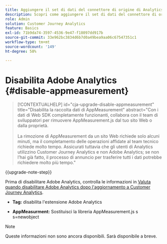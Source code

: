 ```yaml
---
title: Aggiungere il set di dati del connettore di origine di Analytics alla connessione
description: Scopri come aggiungere il set di dati del connettore di origine di Analytics alla connessione
role: Admin
solution: Customer Journey Analytics
feature: Basics
exl-id: 71b9da74-3597-4536-9e47-f18097dd917b
source-git-commit: 33e962bc3834d6b7d0a49bea9aa06c67547351c1
workflow-type: tm+mt
source-wordcount: '149'
ht-degree: 58%

---
```


# Disabilita Adobe Analytics {#disable-appmeasurement}

<!-- markdownlint-disable MD034 -->

>[!CONTEXTUALHELP]
>id="cja-upgrade-disable-appmeasurement"
>title="Disabilita la raccolta dati di AppMeasurement"
>abstract="Con i dati di Web SDK completamente funzionanti, collabora con il team di sviluppatori per rimuovere AppMeasurement.js dal tuo sito Web o dalla proprietà.<br><br>La rimozione di AppMeasurement da un sito Web richiede solo alcuni minuti, ma il completamento delle operazioni affidate al team tecnico richiede molto tempo. Assicurati tuttavia che gli utenti di Analytics utilizzino Customer Journey Analytics e non Adobe Analytics; se non l’hai già fatto, il processo di annuncio per trasferire tutti i dati potrebbe richiedere molto più tempo."

<!-- markdownlint-enable MD034 -->

{{upgrade-note-step}}

Prima di disabilitare Adobe Analytics, controlla le informazioni in [Valuta quando disabilitare Adobe Analytics dopo l&#39;aggiornamento a Customer Journey Analytics](/help/getting-started/cja-upgrade/cja-upgrade-fully-move.md).

* **Tag:** disabilita l&#39;estensione Adobe Analytics

* **AppMeasurment:** Sostituisci la libreria AppMeasurement.js s s=newobject

>[!NOTE]
>
>Queste informazioni non sono ancora disponibili. Sarà disponibile a breve.


